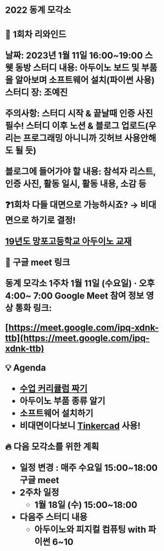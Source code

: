 <h1> 2022 동계 모각소 <h1>

<aside>
📢 1회차 리와인드

날짜: 2023년 1월 11일 16:00~19:00 스웻 동방
스터디 내용: 아두이노 보드 및 부품을 알아보며 소프트웨어 설치(파이썬 사용)
스터디 장: 조예진

주의사항: 스터디 시작 & 끝날때 인증 사진 필수!
스터디 이후 노션 & 블로그 업로드(우리는 프로그래밍 아니니까 깃허브 사용안해도 될 듯)

블로그에 들어가야 할 내용: 참석자 리스트, 인증 사진, 활동 일시, 활동 내용, 소감 등

❓1회차 다들 대면으로 가능하시죠?
→ 비대면으로 하기로 결정!

[19년도 망포고등학교 아두이노 교재](https://www.notion.so/19-ba9dc25b30284343b5fa301ba7f38006)

</aside>

<aside>
📢 구글 meet 링크

동계 모각소 1주차
1월 11일 (수요일) · 오후 4:00~ 7:00
Google Meet 참여 정보
영상 통화 링크:

[https://meet.google.com/ipq-xdnk-ttb](https://meet.google.com/ipq-xdnk-ttb)

</aside>

<aside>
💡 Agenda

- [수업 커리큘럼 짜기](https://www.notion.so/with-5097e4b0316549a5b0813d1d0f40e4c6)
- 아두이노 부품 종류 알기
- 소프트웨어 설치하기
- 비대면이다보니 [Tinkercad](https://www.tinkercad.com/) 사용!

</aside>

<aside>
🔥 다음 모각소를 위한 계획

- 일정 변경 : 매주 수요일 15:00~18:00 구글 meet
- 2주차 일정
    - 1월 18일 (수) 15:00~18:00
- 다음주 스터디 내용
    - 아두이노와 피지컬 컴퓨팅 with 파이썬 6~10
</aside>

